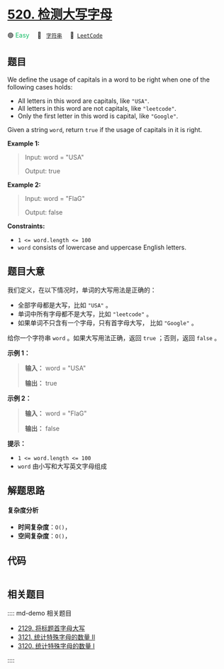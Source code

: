 # [520. 检测大写字母](https://leetcode.com/problems/detect-capital)

🟢 <font color=#15bd66>Easy</font>&emsp; 🔖&ensp; [`字符串`](/leetcode/outline/tag/string.md)&emsp; 🔗&ensp;[`LeetCode`](https://leetcode.com/problems/detect-capital)


## 题目

We define the usage of capitals in a word to be right when one of the
following cases holds:

  * All letters in this word are capitals, like `"USA"`.
  * All letters in this word are not capitals, like `"leetcode"`.
  * Only the first letter in this word is capital, like `"Google"`.

Given a string `word`, return `true` if the usage of capitals in it is right.



**Example 1:**

> Input: word = "USA"
> 
> Output: true

**Example 2:**

> Input: word = "FlaG"
> 
> Output: false

**Constraints:**

  * `1 <= word.length <= 100`
  * `word` consists of lowercase and uppercase English letters.


## 题目大意

我们定义，在以下情况时，单词的大写用法是正确的：

  * 全部字母都是大写，比如 `"USA"` 。
  * 单词中所有字母都不是大写，比如 `"leetcode"` 。
  * 如果单词不只含有一个字母，只有首字母大写， 比如 `"Google"` 。

给你一个字符串 `word` 。如果大写用法正确，返回 `true` ；否则，返回 `false` 。



**示例 1：**

> 
> 
> 
> 
> 
> **输入：** word = "USA"
> 
> **输出：** true
> 
> 

**示例 2：**

> 
> 
> 
> 
> 
> **输入：** word = "FlaG"
> 
> **输出：** false
> 
> 



**提示：**

  * `1 <= word.length <= 100`
  * `word` 由小写和大写英文字母组成


## 解题思路

#### 复杂度分析

- **时间复杂度**：`O()`，
- **空间复杂度**：`O()`，

## 代码

```javascript

```

## 相关题目

:::: md-demo 相关题目
- [2129. 将标题首字母大写](https://leetcode.com/problems/capitalize-the-title)
- [3121. 统计特殊字母的数量 II](https://leetcode.com/problems/count-the-number-of-special-characters-ii)
- [3120. 统计特殊字母的数量 I](https://leetcode.com/problems/count-the-number-of-special-characters-i)

::::
